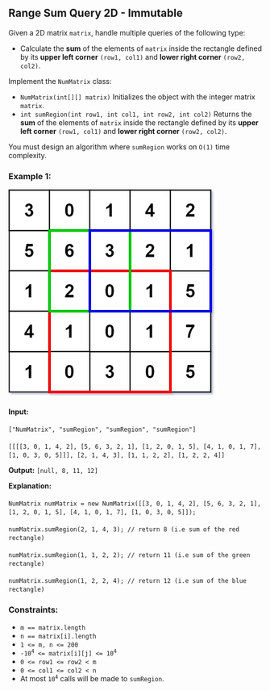 <h2>Range Sum Query 2D - Immutable</h2>


<p>Given a 2D matrix <code>matrix</code>, handle multiple queries of the following type:</p>
<ul>
    <li>Calculate the <b>sum</b> of the elements of <code>matrix</code> inside the rectangle defined by its <b>upper 
        left corner</b> <code>(row1, col1)</code> and <b>lower right corner</b> <code>(row2, col2)</code>.</li>
</ul>

<p>Implement the <code>NumMatrix</code> class:</p>
<ul>
    <li><code>NumMatrix(int[][] matrix)</code> Initializes the object with the integer matrix <code>matrix</code>.</li>
    <li><code>int sumRegion(int row1, int col1, int row2, int col2)</code> Returns the <b>sum</b> of the elements of 
        <code>matrix</code> inside the rectangle defined by its <b>upper left corner</b> <code>(row1, col1)</code> and 
        <b>lower right corner</b> <code>(row2, col2)</code>.</li>
</ul>

<p>You must design an algorithm where <code>sumRegion</code> works on <code>O(1)</code> time complexity.</p>


<h3>Example 1:</h3>

![img.png](img.png)<br>

<p><b>Input:</b> <code><br>
["NumMatrix", "sumRegion", "sumRegion", "sumRegion"]<br>
[[[[3, 0, 1, 4, 2], [5, 6, 3, 2, 1], [1, 2, 0, 1, 5], [4, 1, 0, 1, 7], [1, 0, 3, 0, 5]]], [2, 1, 4, 3], [1, 1, 2, 2], [1, 2, 2, 4]]</code></p>
<p><b>Output:</b> <code>[null, 8, 11, 12]</code></p>
<p><b>Explanation:</b><code><br>
NumMatrix numMatrix = new NumMatrix([[3, 0, 1, 4, 2], [5, 6, 3, 2, 1], [1, 2, 0, 1, 5], [4, 1, 0, 1, 7], [1, 0, 3, 0, 5]]);<br>
numMatrix.sumRegion(2, 1, 4, 3); // return 8 (i.e sum of the red rectangle)<br>
numMatrix.sumRegion(1, 1, 2, 2); // return 11 (i.e sum of the green rectangle)<br>
numMatrix.sumRegion(1, 2, 2, 4); // return 12 (i.e sum of the blue rectangle)</code></p>


<h3>Constraints:</h3>
<ul>
    <li><code>m == matrix.length</code></li>
    <li><code>n == matrix[i].length</code></li>
    <li><code>1 <= m, n <= 200</code></li>
    <li><code>-10<sup>4</sup> <= matrix[i][j] <= 10<sup>4</sup></code></li>
    <li><code>0 <= row1 <= row2 < m</code></li>
    <li><code>0 <= col1 <= col2 < n</code></li>
    <li>At most <code>10<sup>4</sup></code> calls will be made to <code>sumRegion</code>.</li>
</ul>